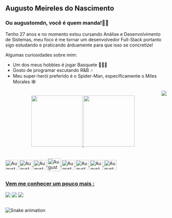 ## Augusto Meireles do Nascimento</h2>

### Ou augustomdn, você é quem manda!✌🏾

<p>Tenho 27 anos e no momento estou cursando Análise e Desenvolvimento de Sistemas, meu foco é me tornar um desenvolvedor Full-Stack portanto sigo estudando e praticando árduamente para que isso se concretize!</p>

<p>Algumas curiosidades sobre mim:</>
</br>

<ul>
  <li>Um dos meus hobbies é jogar Basquete ⛹🏾‍♂️</li>
  <li>Gosto de programar escutando R&B 🎶</li>
  <li>Meu super-herói preferido é o Spider-Man, especificamente o Miles Morales 🕸️</li>
</ul>
<img align="right" src="https://media.discordapp.net/attachments/988688868578578432/989757805802184734/pngwing.com.png"/>

##

<div align="center">
  <a href="https://github.com/augustomdn">
  <img  height="160em" src="https://github-readme-stats.vercel.app/api?username=augustomdn&show_icons=true&theme=dark&include_all_commits=true&count_private=true"/>
  <img  height="160em" src="https://github-readme-stats.vercel.app/api/top-langs/?username=augustomdn&layout=compact&langs_count=7&theme=dark"/>
</div><br>
 

<div style="display: inline_block"><br>
  <img align="center" alt="Augusto-Html" height="30" width="40" src="https://cdn.jsdelivr.net/gh/devicons/devicon/icons/html5/html5-original-wordmark.svg"/>
<img align="center" alt="Augusto-Css" height="30" width="40" src="https://cdn.jsdelivr.net/gh/devicons/devicon/icons/css3/css3-original-wordmark.svg"/>
  <img align="center" alt="Augusto-Sass" height="30" width="40" src="https://cdn.jsdelivr.net/gh/devicons/devicon/icons/sass/sass-original.svg"/>
  <img align="center" alt="Augusto-Bootstrap height="30" width="40"src="https://cdn.jsdelivr.net/gh/devicons/devicon/icons/bootstrap/bootstrap-original-wordmark.svg"/>
  <img align="center" alt="Augusto-Js" height="30" width="40" src="https://cdn.jsdelivr.net/gh/devicons/devicon/icons/javascript/javascript-original.svg"/>
  <img align="center" alt="Augusto-Ts" height="30" width="40" src="https://cdn.jsdelivr.net/gh/devicons/devicon/icons/typescript/typescript-original.svg"/>
  <img align="center" alt="Augusto-React" height="30" width="40" src="https://cdn.jsdelivr.net/gh/devicons/devicon/icons/react/react-original-wordmark.svg"/>
  <img align="center" alt="Augusto-Github" height="30" width="40" src="https://cdn.jsdelivr.net/gh/devicons/devicon/icons/github/github-original-wordmark.svg"/>
</div>
  
 ##
  
 <div>
   <h3>Vem me conhecer um pouco mais :</h3>
  <a href="https://www.instagram.com/augustomdn/" target="_blank"><img src="https://img.shields.io/badge/-Instagram-%23E4405F?style=for-the-badge&logo=instagram&logoColor=white" target="_blank"></a>
  <a href ="mailto:augustomeirelesn@hotmail.com"><img src="https://img.shields.io/badge/Microsoft_Outlook-0078D4?style=for-the-badge&logo=microsoft-outlook&logoColor=white" target="_blank"></a>
  <a href="https://www.linkedin.com/in/augusto-meireles-nascimento/" target="_blank"><img src="https://img.shields.io/badge/-LinkedIn-%230077B5?style=for-the-badge&logo=linkedin&logoColor=white" target="_blank"></a>
  
   ##
   
  ![Snake animation](https://github.com/augustomdn/augustomdn/blob/output/github-contribution-grid-snake.svg)
   
 </div>

